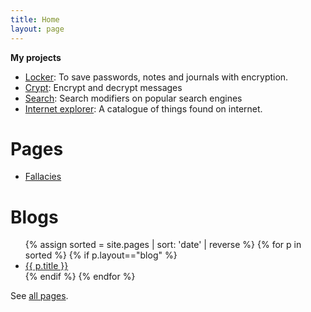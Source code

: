 ```yaml
---
title: Home
layout: page
---
```


**My projects**

- [Locker](/locker/locker.html): To save passwords, notes and journals with encryption.
- [Crypt](crypt): Encrypt and decrypt messages
- [Search](search): Search modifiers on popular search engines
- [Internet explorer](internet-explorer): A catalogue of things found on internet.

# Pages

- [Fallacies](fallacies/)

# Blogs

<ul>
{% assign sorted = site.pages | sort: 'date' | reverse %}
{% for p in sorted %}
{% if p.layout=="blog" %}
<li>
    <a href="{{ p.url}}">{{ p.title }}</a>
</li>
{% endif %}
{% endfor %}
</ul>

See [all pages](all-pages/).